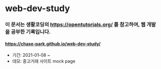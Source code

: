 # web-dev-study

### 이 문서는 생활코딩의 https://opentutorials.org/ 를 참고하여, 웹 개발을 공부한 기록입니다.
#### https://chase-park.github.io/web-dev-study/

- 기간: 2021-01-08 ~ 
- 데모: 중고거래 사이트 mock page
